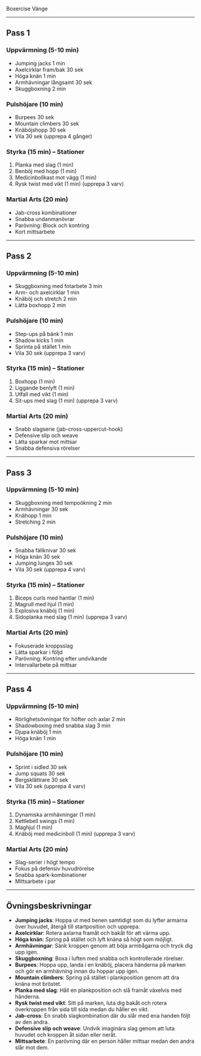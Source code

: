 Boxercise Vänge

---

## Pass 1

### Uppvärmning (5-10 min)
- Jumping jacks 1 min
- Axelcirklar fram/bak 30 sek
- Höga knän 1 min
- Armhävningar långsamt 30 sek
- Skuggboxning 2 min

### Pulshöjare (10 min)
- Burpees 30 sek
- Mountain climbers 30 sek
- Knäböjshopp 30 sek
- Vila 30 sek
(upprepa 4 gånger)

### Styrka (15 min) – Stationer
1. Planka med slag (1 min)
2. Benböj med hopp (1 min)
3. Medicinbollkast mot vägg (1 min)
4. Rysk twist med vikt (1 min)
(upprepa 3 varv)

### Martial Arts (20 min)
- Jab-cross kombinationer
- Snabba undanmanövrar
- Parövning: Block och kontring
- Kort mittsarbete

---

## Pass 2

### Uppvärmning (5-10 min)
- Skuggboxning med fotarbete 3 min
- Arm- och axelcirklar 1 min
- Knäböj och stretch 2 min
- Lätta boxhopp 2 min

### Pulshöjare (10 min)
- Step-ups på bänk 1 min
- Shadow kicks 1 min
- Sprinta på stället 1 min
- Vila 30 sek
(upprepa 3 varv)

### Styrka (15 min) – Stationer
1. Boxhopp (1 min)
2. Liggande benlyft (1 min)
3. Utfall med vikt (1 min)
4. Sit-ups med slag (1 min)
(upprepa 3 varv)

### Martial Arts (20 min)
- Snabb slagserie (jab-cross-uppercut-hook)
- Defensive slip och weave
- Lätta sparkar mot mittsar
- Snabba defensiva rörelser

---

## Pass 3

### Uppvärmning (5-10 min)
- Skuggboxning med tempoökning 2 min
- Armhävningar 30 sek
- Knähopp 1 min
- Stretching 2 min

### Pulshöjare (10 min)
- Snabba fällknivar 30 sek
- Höga knän 30 sek
- Jumping lunges 30 sek
- Vila 30 sek
(upprepa 4 varv)

### Styrka (15 min) – Stationer
1. Biceps curls med hantlar (1 min)
2. Magrull med hjul (1 min)
3. Explosiva knäböj (1 min)
4. Sidoplanka med slag (1 min)
(upprepa 3 varv)

### Martial Arts (20 min)
- Fokuserade kroppsslag
- Lätta sparkar i följd
- Parövning: Kontring efter undvikande
- Intervallarbete på mittsar

---

## Pass 4

### Uppvärmning (5-10 min)
- Rörlighetsövningar för höfter och axlar 2 min
- Shadowboxing med snabba slag 3 min
- Djupa knäböj 1 min
- Höga knän 1 min

### Pulshöjare (10 min)
- Sprint i sidled 30 sek
- Jump squats 30 sek
- Bergsklättrare 30 sek
- Vila 30 sek
(upprepa 4 varv)

### Styrka (15 min) – Stationer
1. Dynamiska armhävningar (1 min)
2. Kettlebell swings (1 min)
3. Maghjul (1 min)
4. Knäböj med medicinboll (1 min)
(upprepa 3 varv)

### Martial Arts (20 min)
- Slag-serier i högt tempo
- Fokus på defensiv huvudrörelse
- Snabba spark-kombinationer
- Mittsarbete i par

---

## Övningsbeskrivningar

- **Jumping jacks**: Hoppa ut med benen samtidigt som du lyfter armarna över huvudet, återgå till startposition och upprepa.
- **Axelcirklar**: Rotera axlarna framåt och bakåt för att värma upp.
- **Höga knän**: Spring på stället och lyft knäna så högt som möjligt.
- **Armhävningar**: Sänk kroppen genom att böja armbågarna och tryck dig upp igen.
- **Skuggboxning**: Boxa i luften med snabba och kontrollerade rörelser.
- **Burpees**: Hoppa upp, landa i en knäböj, placera händerna på marken och gör en armhävning innan du hoppar upp igen.
- **Mountain climbers**: Spring på stället i plankposition genom att dra knäna mot bröstet.
- **Planka med slag**: Håll en plankposition och slå framåt växelvis med händerna.
- **Rysk twist med vikt**: Sitt på marken, luta dig bakåt och rotera överkroppen från sida till sida medan du håller en vikt.
- **Jab-cross**: En snabb slagkombination där du slår med ena handen följt av den andra.
- **Defensive slip och weave**: Undvik imaginära slag genom att luta huvudet och kroppen åt sidan eller neråt.
- **Mittsarbete**: En parövning där en person håller mittsar medan den andra slår mot dem.
